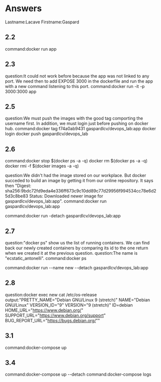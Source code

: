 # Answers

Lastname:Lacave
Firstname:Gaspard

## 2.2
command:docker run app

## 2.3
question:It could not work before because the app was not linked to any port. We need then to add EXPOSE 3000 in the dockerfile and run the app with a new command listening to this port.
command:docker run -it -p 3000:3000 app

## 2.5
question:We must push the images with the good tag comporting the username first. In addition, we must login just before pushing on docker hub.
command:docker tag f74a0ab9431 gaspardlcv/devops_lab:app
docker login
docker push gaspardlcv/devops_lab

## 2.6
command:docker stop $(docker ps -a -q)
docker rm $(docker ps -a -q)
docker rmi -f $(docker images -a -q)

question:We didn't had the image stored on our workplace. But docker succeded to build an image by getting it from our online repository. 
It says then "Digest: sha256:9bdc72fd9eda4e336ff673c9c10dd89c77d29956f994534cc78e6d25d3c8be83
Status: Downloaded newer image for gaspardlcv/devops_lab:app".
command:docker run gaspardlcv/devops_lab:app

command:docker run -detach gaspardlcv/devops_lab:app

## 2.7
question:"docker ps" show us the list of running containers. We can find back our newly created containers by comparing its id to the one return when we created it at the previous question.
question:The name is "ecstatic_antonelli".
command:docker ps

command:docker run --name new --detach gaspardlcv/devops_lab:app

## 2.8
question:docker exec new cat /etc/os-release
output:"PRETTY_NAME="Debian GNU/Linux 9 (stretch)"
NAME="Debian GNU/Linux"
VERSION_ID="9"
VERSION="9 (stretch)"
ID=debian
HOME_URL="https://www.debian.org/"
SUPPORT_URL="https://www.debian.org/support"
BUG_REPORT_URL="https://bugs.debian.org/""

## 3.1
command:docker-compose up

## 3.4
command:docker-compose up --detach
command:docker-compose logs
